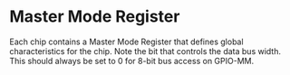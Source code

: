 # Master Mode Register

Each chip contains a Master Mode Register that defines global characteristics for the chip. Note the bit that controls the data bus width. This should always be set to 0 for 8-bit bus access on GPIO-MM.

